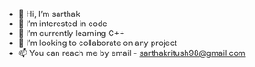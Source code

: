- 👋 Hi, I’m sarthak
- 👀 I’m interested in code
- 🌱 I’m currently learning C++
- 💞️ I’m looking to collaborate on any project
- 📫 You can reach me by email - sarthakritush98@gmail.com

<!---
thsarthak4/thsarthak4 is a ✨ special ✨ repository because its `README.md` (this file) appears on your GitHub profile.
You can click the Preview link to take a look at your changes.
--->
